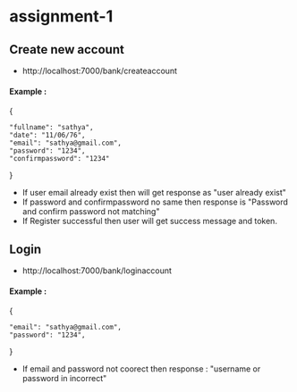 # assignment-1

## Create new account
- http://localhost:7000/bank/createaccount

#### Example : 
{

    "fullname": "sathya",
    "date": "11/06/76",
    "email": "sathya@gmail.com",
    "password": "1234",
    "confirmpassword": "1234"
}

- If user email already exist then will get response as "user already exist"
-  If password and confirmpassword no same then response is "Password and confirm password not matching"
-   If Register successful then user will get success message and token.



## Login
-  http://localhost:7000/bank/loginaccount

#### Example : 
{
 
    "email": "sathya@gmail.com",
    "password": "1234",
    
}

- If email and password not coorect then response : "username or password in incorrect"
